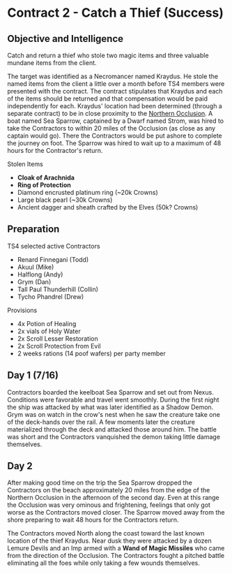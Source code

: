 # Contract 2 - Catch a Thief (Success)

## Objective and Intelligence
Catch and return a thief who stole two magic items and three valuable mundane items from the client.

The target was identified as a Necromancer named Kraydus. He stole the named items from the client a little over a month before TS4 members were presented with the contract. The contract stipulates that Kraydus and each of the items should be returned and that compensation would be paid independently for each. Kraydus' location had been determined (through a separate contract) to be in close proximity to the [Northern Occlusion](https://github.com/DaneVinson/scarredworld/blob/master/markdown/northern-occlusion.md). A boat named Sea Sparrow, captained by a Dwarf named Strom, was hired to take the Contractors to within 20 miles of the Occlusion (as close as any captain would go). There the Contractors would be put ashore to complete the journey on foot. The Sparrow was hired to wait up to a maximum of 48 hours for the Contractor's return. 

Stolen Items
* __Cloak of Arachnida__
* __Ring of Protection__
* Diamond encrusted platinum ring (~20k Crowns)
* Large black pearl (~30k Crowns)
* Ancient dagger and sheath crafted by the Elves (50k? Crowns)


## Preparation
TS4 selected active Contractors
* Renard Finnegani (Todd)
* Akuul (Mike)
* Halflong (Andy)
* Grym (Dan)
* Tall Paul Thunderhill (Collin)
* Tycho Phandrel (Drew)

Provisions
  * 4x Potion of Healing
  * 2x vials of Holy Water
  * 2x Scroll Lesser Restoration
  * 2x Scroll Protection from Evil
  * 2 weeks rations (14 poof wafers) per party member

## Day 1 (7/16)
Contractors boarded the keelboat Sea Sparrow and set out from Nexus. Conditions were favorable and travel went smoothly. During the first night the ship was attacked by what was later identified as a Shadow Demon. Grym was on watch in the crow's nest when he saw the creature take one of the deck-hands over the rail. A few moments later the creature materialized through the deck and attacked those around him. The battle was short and the Contractors vanquished the demon taking little damage themselves.

## Day 2
After making good time on the trip the Sea Sparrow dropped the Contractors on the beach approximately 20 miles from the edge of the Northern Occlusion in the afternoon of the second day. Even at this range the Occlusion was very ominous and frightening, feelings that only got worse as the Contractors moved closer. The Sparrow moved away from the shore preparing to wait 48 hours for the Contractors return.

The Contractors moved North along the coast toward the last known location of the thief Kraydus. Near dusk they were attacked by a dozen Lemure Devils and an Imp armed with a __Wand of Magic Missiles__ who came from the direction of the Occlusion. The Contractors fought a pitched battle eliminating all the foes while only taking a few wounds themselves.

